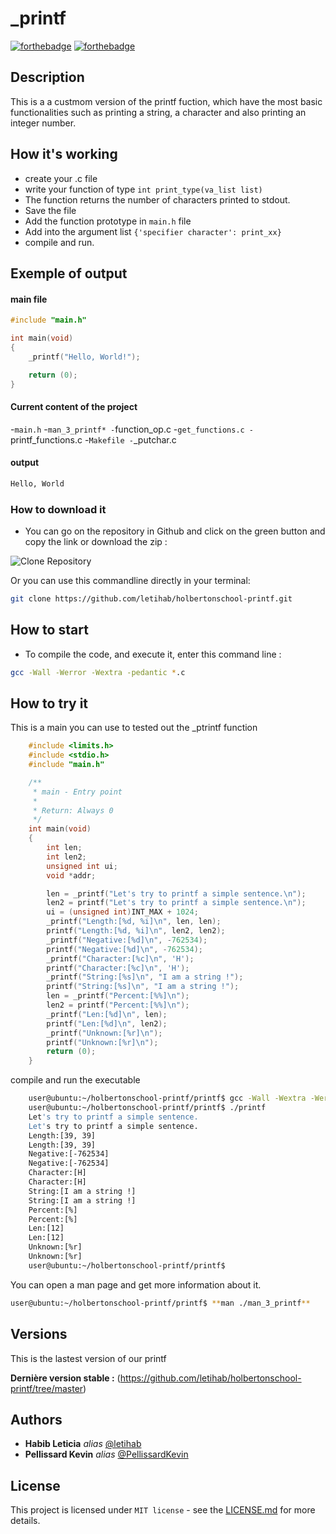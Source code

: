 # _printf

[![forthebadge](https://forthebadge.com/images/badges/made-with-c.svg)](https://forthebadge.com) [![forthebadge](https://forthebadge.com/images/badges/powered-by-black-magic.svg)](https://forthebadge.com)

## Description

This is a a custmom version of the printf fuction, which have the most basic functionalities such as printing a string, a character and also printing an integer number.

## How it's working

- create your .c file
- write your function of type `int print_type(va_list list)`
- The function returns the number of characters printed to stdout.
- Save the file
- Add the function prototype in `main.h` file
- Add into the argument list `{'specifier character': print_xx}`
- compile and run.
## Exemple of output

#### main file
```c
#include "main.h"

int main(void)
{
    _printf("Hello, World!");

    return (0);
}

```
#### Current content of the project

-`main.h`
-`man_3_printf*
-`function_op.c
-`get_functions.c
-`printf_functions.c
-`Makefile
-`_putchar.c

#### output
```sh
Hello, World
```
### How to download it

- You can go on the repository in Github and click on the green button and copy the link or download the zip :

![Clone Repository](https://i.imgur.com/XEOAhWQ.png)

Or you can use this commandline directly in your terminal:

```Bash
git clone https://github.com/letihab/holbertonschool-printf.git
```

## How to start

- To compile the code, and execute it, enter this command line :

```Bash
gcc -Wall -Werror -Wextra -pedantic *.c
```

## How to try it

This is a main you can use to tested out the _ptrintf function

```C
    #include <limits.h>
    #include <stdio.h>
    #include "main.h"

    /**
     * main - Entry point
     *
     * Return: Always 0
     */
    int main(void)
    {
        int len;
        int len2;
        unsigned int ui;
        void *addr;

        len = _printf("Let's try to printf a simple sentence.\n");
        len2 = printf("Let's try to printf a simple sentence.\n");
        ui = (unsigned int)INT_MAX + 1024;
        _printf("Length:[%d, %i]\n", len, len);
        printf("Length:[%d, %i]\n", len2, len2);
        _printf("Negative:[%d]\n", -762534);
        printf("Negative:[%d]\n", -762534);
        _printf("Character:[%c]\n", 'H');
        printf("Character:[%c]\n", 'H');
        _printf("String:[%s]\n", "I am a string !");
        printf("String:[%s]\n", "I am a string !");
        len = _printf("Percent:[%%]\n");
        len2 = printf("Percent:[%%]\n");
        _printf("Len:[%d]\n", len);
        printf("Len:[%d]\n", len2);
        _printf("Unknown:[%r]\n");
        printf("Unknown:[%r]\n");
        return (0);
    }
```
compile and run the executable

```Bash
    user@ubuntu:~/holbertonschool-printf/printf$ gcc -Wall -Wextra -Werror -pedantic -Wno-format *.c
    user@ubuntu:~/holbertonschool-printf/printf$ ./printf
    Let's try to printf a simple sentence.
    Let's try to printf a simple sentence.
    Length:[39, 39]
    Length:[39, 39]
    Negative:[-762534]
    Negative:[-762534]
    Character:[H]
    Character:[H]
    String:[I am a string !]
    String:[I am a string !]
    Percent:[%]
    Percent:[%]
    Len:[12]
    Len:[12]
    Unknown:[%r]
    Unknown:[%r]
    user@ubuntu:~/holbertonschool-printf/printf$
```

You can open a man page and get more information about it.

```Bash
user@ubuntu:~/holbertonschool-printf/printf$ **man ./man_3_printf**
```

## Versions
This is the lastest version of our printf

**Dernière version stable :** (https://github.com/letihab/holbertonschool-printf/tree/master)

## Authors

* **Habib Leticia** _alias_ [@letihab](https://github.com/letihab)
* **Pellissard Kevin** _alias_ [@PellissardKevin](https://github.com/PellissardKevin)

## License

This project is licensed under ``MIT license`` - see the [LICENSE.md](LICENSE.md) for more details.

